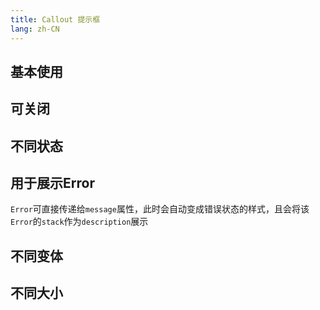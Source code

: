 ```yaml
---
title: Callout 提示框 
lang: zh-CN
---
```


<CompThemePanel comp="callout" :other="{ message: 'Message', description: 'This is a description' }" />

## 基本使用

<!-- @Code:basicUsage -->

## 可关闭

<!-- @Code:closable -->

## 不同状态

<!-- @Code:differentStatus -->

## 用于展示Error

`Error`可直接传递给`message`属性，此时会自动变成错误状态的样式，且会将该`Error`的`stack`作为`description`展示

<!-- @Code:displayError -->

## 不同变体

<!-- @Code:differentVariants -->

## 不同大小

<!-- @Code:differentSizes -->